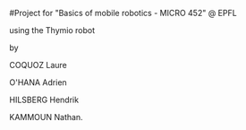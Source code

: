 
#Project for "Basics of mobile robotics - MICRO 452" @ EPFL

using the Thymio robot

by

COQUOZ Laure 

O'HANA Adrien 

HILSBERG Hendrik 

KAMMOUN Nathan. 
